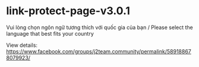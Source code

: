 # link-protect-page-v3.0.1
Vui lòng chọn ngôn ngữ tương thích với quốc gia của bạn / Please select the language that best fits your country

View details: https://www.facebook.com/groups/j2team.community/permalink/589188678079923/
